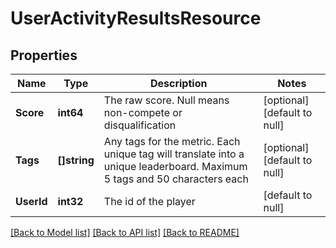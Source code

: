 # UserActivityResultsResource

## Properties
Name | Type | Description | Notes
------------ | ------------- | ------------- | -------------
**Score** | **int64** | The raw score. Null means non-compete or disqualification | [optional] [default to null]
**Tags** | **[]string** | Any tags for the metric. Each unique tag will translate into a unique leaderboard. Maximum 5 tags and 50 characters each | [optional] [default to null]
**UserId** | **int32** | The id of the player | [default to null]

[[Back to Model list]](../README.md#documentation-for-models) [[Back to API list]](../README.md#documentation-for-api-endpoints) [[Back to README]](../README.md)


